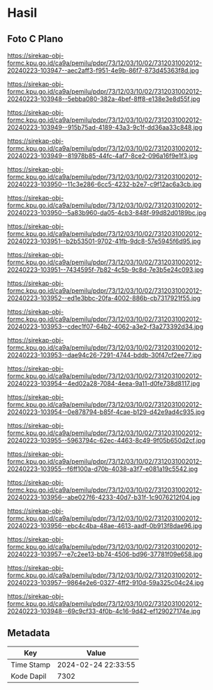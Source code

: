 # Hasil

## Foto C Plano

https://sirekap-obj-formc.kpu.go.id/ca9a/pemilu/pdpr/73/12/03/10/02/7312031002012-20240223-103947--aec2aff3-f951-4e9b-86f7-873d45363f8d.jpg

https://sirekap-obj-formc.kpu.go.id/ca9a/pemilu/pdpr/73/12/03/10/02/7312031002012-20240223-103948--5ebba080-382a-4bef-8ff8-e138e3e8d55f.jpg

https://sirekap-obj-formc.kpu.go.id/ca9a/pemilu/pdpr/73/12/03/10/02/7312031002012-20240223-103949--915b75ad-4189-43a3-9c1f-dd36aa33c848.jpg

https://sirekap-obj-formc.kpu.go.id/ca9a/pemilu/pdpr/73/12/03/10/02/7312031002012-20240223-103949--81978b85-44fc-4af7-8ce2-096a16f9e1f3.jpg

https://sirekap-obj-formc.kpu.go.id/ca9a/pemilu/pdpr/73/12/03/10/02/7312031002012-20240223-103950--11c3e286-6cc5-4232-b2e7-c9f12ac6a3cb.jpg

https://sirekap-obj-formc.kpu.go.id/ca9a/pemilu/pdpr/73/12/03/10/02/7312031002012-20240223-103950--5a83b960-da05-4cb3-848f-99d82d0189bc.jpg

https://sirekap-obj-formc.kpu.go.id/ca9a/pemilu/pdpr/73/12/03/10/02/7312031002012-20240223-103951--b2b53501-9702-41fb-9dc8-57e5945f6d95.jpg

https://sirekap-obj-formc.kpu.go.id/ca9a/pemilu/pdpr/73/12/03/10/02/7312031002012-20240223-103951--7434595f-7b82-4c5b-9c8d-7e3b5e24c093.jpg

https://sirekap-obj-formc.kpu.go.id/ca9a/pemilu/pdpr/73/12/03/10/02/7312031002012-20240223-103952--ed1e3bbc-20fa-4002-886b-cb7317921f55.jpg

https://sirekap-obj-formc.kpu.go.id/ca9a/pemilu/pdpr/73/12/03/10/02/7312031002012-20240223-103953--cdec1f07-64b2-4062-a3e2-f3a273392d34.jpg

https://sirekap-obj-formc.kpu.go.id/ca9a/pemilu/pdpr/73/12/03/10/02/7312031002012-20240223-103953--dae94c26-7291-4744-bddb-30f47cf2ee77.jpg

https://sirekap-obj-formc.kpu.go.id/ca9a/pemilu/pdpr/73/12/03/10/02/7312031002012-20240223-103954--4ed02a28-7084-4eea-9a11-d0fe738d8117.jpg

https://sirekap-obj-formc.kpu.go.id/ca9a/pemilu/pdpr/73/12/03/10/02/7312031002012-20240223-103954--0e878794-b85f-4cae-b129-d42e9ad4c935.jpg

https://sirekap-obj-formc.kpu.go.id/ca9a/pemilu/pdpr/73/12/03/10/02/7312031002012-20240223-103955--5963794c-62ec-4463-8c49-9f05b650d2cf.jpg

https://sirekap-obj-formc.kpu.go.id/ca9a/pemilu/pdpr/73/12/03/10/02/7312031002012-20240223-103955--f6ff100a-d70b-4038-a3f7-e081a19c5542.jpg

https://sirekap-obj-formc.kpu.go.id/ca9a/pemilu/pdpr/73/12/03/10/02/7312031002012-20240223-103956--abe027f6-4233-40d7-b31f-1c9076212f04.jpg

https://sirekap-obj-formc.kpu.go.id/ca9a/pemilu/pdpr/73/12/03/10/02/7312031002012-20240223-103956--ebc4c4ba-48ae-4613-aadf-0b913f8dae96.jpg

https://sirekap-obj-formc.kpu.go.id/ca9a/pemilu/pdpr/73/12/03/10/02/7312031002012-20240223-103957--e7c2ee13-bb74-4506-bd96-37781f09e658.jpg

https://sirekap-obj-formc.kpu.go.id/ca9a/pemilu/pdpr/73/12/03/10/02/7312031002012-20240223-103957--9864e2e6-0327-4ff2-910d-59a325c04c24.jpg

https://sirekap-obj-formc.kpu.go.id/ca9a/pemilu/pdpr/73/12/03/10/02/7312031002012-20240223-103948--69c9cf33-4f0b-4c16-9d42-ef129027174e.jpg


## Metadata

| Key        | Value               |
| ---------- | ------------------- |
| Time Stamp | 2024-02-24 22:33:55 |
| Kode Dapil | 7302                |




